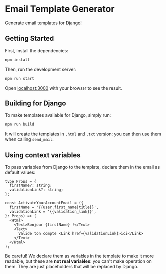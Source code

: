 # Email Template Generator

Generate email templates for Django!

## Getting Started

First, install the dependencies:

```sh
npm install
```

Then, run the development server:

```sh
npm run start
```

Open [localhost:3000](http://localhost:3000) with your browser to see the result.

## Building for Django

To make templates available for Django, simply run:

```sh
npm run build
```

It will create the templates in `.html` and `.txt` version: you can then use
them when calling `send_mail`.

## Using context variables

To pass variables from Django to the template, declare them in the email
as default values:

```tsx
type Props = {
  firstName?: string;
  validationLink?: string;
};

const ActivateYourAccountEmail = ({
  firstName = '{{user.first_name|title}}',
  validationLink = '{{validation_link}}',
}: Props) => (
  <Html>
    <Text>Bonjour {firstName} !</Text>
    <Text>
      Valide ton compte <Link href={validationLink}>ici</Link>
    </Text>
  </Html>
);
```

Be careful! We declare them as variables in the template to make it more
readable, but these are **not real variables**: you can't make operation
on them. They are just placeholders that will be replaced by Django.
